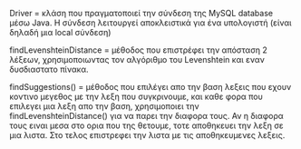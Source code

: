 Driver = κλάση που πραγματοποιεί την σύνδεση της MySQL database μέσω Java. Η σύνδεση λειτουργεί αποκλειστικά για ένα υπολογιστή (είναι δηλαδή μια local σύνδεση)

findLevenshteinDistance = μέθοδος που επιστρέφει την απόσταση 2 λέξεων, χρησιμοποιωντας τον αλγόριθμο του Levenshtein και εναν δυσδιαστατο 
πίνακα.

findSuggestions() = μέθοδος που επιλέγει απο την βαση λεξεις που εχουν κοντινο μεγεθος με την λεξη που συγκρινουμε, και καθε φορα που επιλεγει μια λεξη απο την βαση, χρησιμοποιει την findLevenshteinDistance() για να παρει την διαφορα τους. Αν η διαφορα τους ειναι μεσα στο ορια που της θετουμε, τοτε αποθηκευει την λεξη σε μια λιστα. Στο τελος επιστρεφει την λιστα με τις αποθηκευμενες λεξεις.
